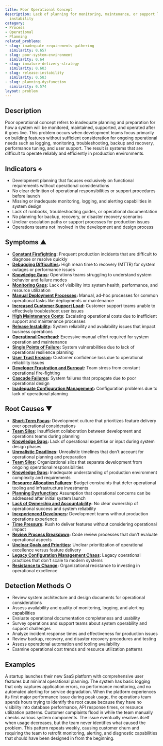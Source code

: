 ```yaml
---
title: Poor Operational Concept
description: Lack of planning for monitoring, maintenance, or support leads to post-launch
  instability
category:
- Process
- Operational
- Planning
related_problems:
- slug: inadequate-requirements-gathering
  similarity: 0.657
- slug: poor-system-environment
  similarity: 0.64
- slug: immature-delivery-strategy
  similarity: 0.603
- slug: release-instability
  similarity: 0.583
- slug: planning-dysfunction
  similarity: 0.574
layout: problem
---
```


## Description

Poor operational concept refers to inadequate planning and preparation for how a system will be monitored, maintained, supported, and operated after it goes live. This problem occurs when development teams focus primarily on building features without sufficient consideration for ongoing operational needs such as logging, monitoring, troubleshooting, backup and recovery, performance tuning, and user support. The result is systems that are difficult to operate reliably and efficiently in production environments.

## Indicators ⟡

- Development planning that focuses exclusively on functional requirements without operational considerations
- No clear definition of operational responsibilities or support procedures before launch
- Missing or inadequate monitoring, logging, and alerting capabilities in system design
- Lack of runbooks, troubleshooting guides, or operational documentation
- No planning for backup, recovery, or disaster recovery scenarios
- Unclear escalation paths or support processes for production issues
- Operations teams not involved in the development and design process

## Symptoms ▲

- **[Constant Firefighting](constant-firefighting.md):** Frequent production incidents that are difficult to diagnose or resolve quickly
- **[Debugging Difficulties](debugging-difficulties.md):** High mean time to recovery (MTTR) for system outages or performance issues
- **[Knowledge Gaps](knowledge-gaps.md):** Operations teams struggling to understand system behavior and failure modes
- **[Monitoring Gaps](monitoring-gaps.md):** Lack of visibility into system health, performance, and resource utilization
- **[Manual Deployment Processes](manual-deployment-processes.md):** Manual, ad-hoc processes for common operational tasks like deployments or maintenance
- **[Increased Customer Support Load](increased-customer-support-load.md):** Customer support teams unable to effectively troubleshoot user issues
- **[High Maintenance Costs](high-maintenance-costs.md):** Escalating operational costs due to inefficient support and maintenance processes
- **[Release Instability](release-instability.md):** System reliability and availability issues that impact business operations
- **[Operational Overhead](operational-overhead.md):** Excessive manual effort required for system operation and maintenance
- **[Single Points of Failure](single-points-of-failure.md):** System vulnerabilities due to lack of operational resilience planning
- **[User Trust Erosion](user-trust-erosion.md):** Customer confidence loss due to operational reliability issues
- **[Developer Frustration and Burnout](developer-frustration-and-burnout.md):** Team stress from constant operational fire-fighting
- **[Cascade Failures](cascade-failures.md):** System failures that propagate due to poor operational design
- **[Inadequate Configuration Management](inadequate-configuration-management.md):** Configuration problems due to lack of operational planning

## Root Causes ▼

- **[Short-Term Focus](short-term-focus.md):** Development culture that prioritizes feature delivery over operational considerations
- **[Team Silos](team-silos.md):** Insufficient collaboration between development and operations teams during planning
- **[Knowledge Gaps](knowledge-gaps.md):** Lack of operational expertise or input during system design phases
- **[Unrealistic Deadlines](unrealistic-deadlines.md):** Unrealistic timelines that don't account for operational planning and preparation
- **[Team Silos](team-silos.md):** Organizational silos that separate development from ongoing operational responsibilities
- **[Knowledge Gaps](knowledge-gaps.md):** Inadequate understanding of production environment complexity and requirements
- **[Resource Allocation Failures](resource-allocation-failures.md):** Budget constraints that defer operational tooling and infrastructure investments
- **[Planning Dysfunction](planning-dysfunction.md):** Assumption that operational concerns can be addressed after initial system launch
- **[Lack of Ownership and Accountability](lack-of-ownership-and-accountability.md):** No clear ownership of operational success and system reliability
- **[Inexperienced Developers](inexperienced-developers.md):** Development teams without production operations experience
- **[Time Pressure](time-pressure.md):** Rush to deliver features without considering operational impact
- **[Review Process Breakdown](review-process-breakdown.md):** Code review processes that don't evaluate operational aspects
- **[Unclear Goals and Priorities](unclear-goals-and-priorities.md):** Unclear prioritization of operational excellence versus feature delivery
- **[Legacy Configuration Management Chaos](legacy-configuration-management-chaos.md):** Legacy operational practices that don't scale to modern systems
- **[Resistance to Change](resistance-to-change.md):** Organizational resistance to investing in operational excellence

## Detection Methods ○

- Review system architecture and design documents for operational considerations
- Assess availability and quality of monitoring, logging, and alerting capabilities
- Evaluate operational documentation completeness and usability
- Survey operations and support teams about system operability and support challenges
- Analyze incident response times and effectiveness for production issues
- Review backup, recovery, and disaster recovery procedures and testing
- Assess operational automation and tooling availability
- Examine operational cost trends and resource utilization patterns

## Examples

A startup launches their new SaaS platform with comprehensive user features but minimal operational planning. The system has basic logging that only captures application errors, no performance monitoring, and no automated alerting for service degradation. When the platform experiences its first major performance issue during peak usage, the operations team spends hours trying to identify the root cause because they have no visibility into database performance, API response times, or resource utilization patterns. Customer complaints flood in while the team manually checks various system components. The issue eventually resolves itself when usage decreases, but the team never identifies what caused the problem. This pattern repeats weekly, causing customer churn and requiring the team to retrofit monitoring, alerting, and diagnostic capabilities that should have been designed in from the beginning.